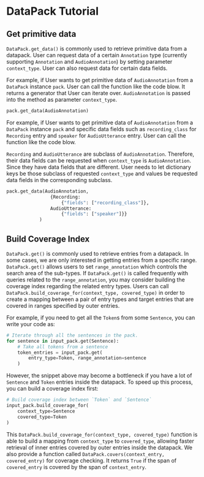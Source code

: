 # DataPack Tutorial

## Get primitive data
`DataPack.get_data()` is commonly used to retrieve primitive data from a datapack. User can request data of a certain `Annotation` type (currently supporting `Annotation` and `AudioAnnotation`) by setting parameter `context_type`. User can also request data for certain data fields.

For example, if User wants to get primitive data of `AudioAnnotation` from a `DataPack` instance `pack`. User can call the function like the code blow. It returns a generator that User can iterate over.
`AudioAnnotation` is passed into the method as parameter `context_type`.
```python
pack.get_data(AudioAnnotation)
```

For example, if User wants to get primitive data of `AudioAnnotation` from a `DataPack` instance `pack` and specific data fields such as `recording_class` for `Recording` entry and `speaker` for `AudioUtterance` entry. User can call the function like the code blow.




`Recording` and `AudioUtterance` are subclass of `AudioAnnotation`. Therefore, their data fields can be requested when `context_type` is `AudioAnnotation`. Since they have data fields that are different. User needs to let dictionary keys be those subclass of requested `context_type` and values be requested data fields in the corresponding subclass.
```python
pack.get_data(AudioAnnotation,
                {Recording:
                    {"fields": ["recording_class"]},
                AudioUtterance:
                    {"fields": ["speaker"]}}
            )
```


## Build Coverage Index
`DataPack.get()` is commonly used to retrieve entries from a datapack. In some cases, we are only interested in getting entries from a specific range. `DataPack.get()` allows users to set `range_annotation` which controls the search area of the sub-types. If `DataPack.get()` is called frequently with queries related to the `range_annotation`, you may consider building the coverage index regarding the related entry types. Users can call `DataPack.build_coverage_for(context_type, covered_type)` in order to create a mapping between a pair of entry types and target entries that are covered in ranges specified by outer entries.

For example, if you need to get all the `Token`s from some `Sentence`, you can write your code as:
```python
# Iterate through all the sentences in the pack.
for sentence in input_pack.get(Sentence):
    # Take all tokens from a sentence
    token_entries = input_pack.get(
        entry_type=Token, range_annotation=sentence
    )
```
However, the snippet above may become a bottleneck if you have a lot of `Sentence` and `Token` entries inside the datapack. To speed up this process, you can build a coverage index first:
```python
# Build coverage index between `Token` and `Sentence`
input_pack.build_coverage_for(
    context_type=Sentence
    covered_type=Token
)
```
This `DataPack.build_coverage_for(context_type, covered_type)` function is able to build a mapping from `context_type` to `covered_type`, allowing faster retrieval of inner entries covered by outer entries inside the datapack.
We also provide a function called `DataPack.covers(context_entry, covered_entry)` for coverage checking. It returns `True` if the span of `covered_entry` is covered by the span of `context_entry`.
